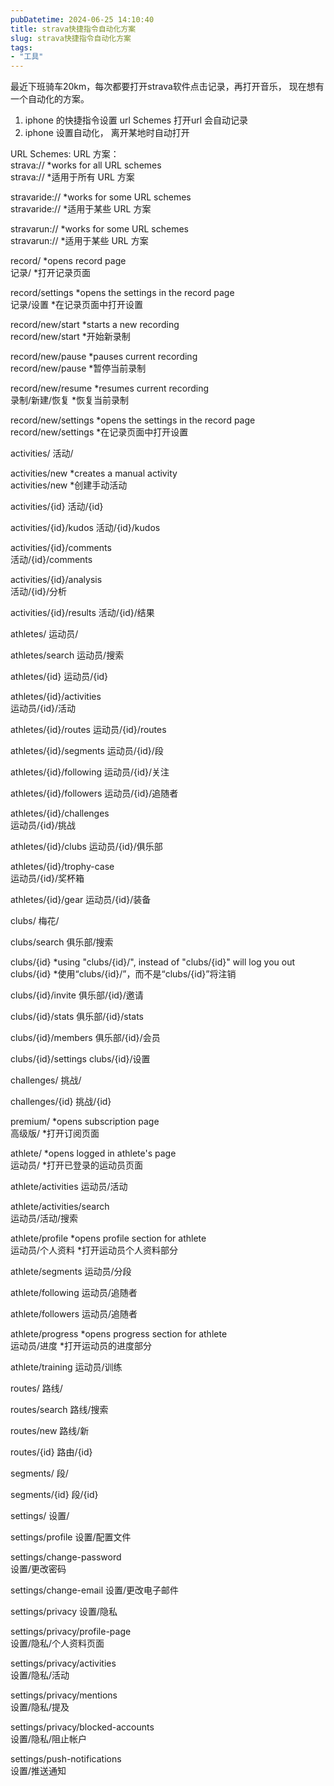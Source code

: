 ```yaml
---
pubDatetime: 2024-06-25 14:10:40
title: strava快捷指令自动化方案
slug: strava快捷指令自动化方案
tags:
- "工具"
---
```


最近下班骑车20km，每次都要打开strava软件点击记录，再打开音乐， 现在想有一个自动化的方案。  
1. iphone 的快捷指令设置  url Schemes  打开url 会自动记录  
2. iphone 设置自动化， 离开某地时自动打开  
  
URL Schemes: URL 方案：  
strava:// *works for all URL schemes  
strava:// *适用于所有 URL 方案  
  
stravaride:// *works for some URL schemes  
stravaride:// *适用于某些 URL 方案  
  
stravarun:// *works for some URL schemes  
stravarun:// *适用于某些 URL 方案  
  
record/ *opens record page  
记录/ *打开记录页面  
  
record/settings *opens the settings in the record page  
记录/设置 *在记录页面中打开设置  
  
record/new/start *starts a new recording  
record/new/start *开始新录制  
  
record/new/pause *pauses current recording  
record/new/pause *暂停当前录制  
  
record/new/resume *resumes current recording  
录制/新建/恢复 *恢复当前录制  
  
record/new/settings *opens the settings in the record page  
record/new/settings *在记录页面中打开设置  
  
activities/ 活动/  
  
activities/new *creates a manual activity  
activities/new *创建手动活动  
  
activities/{id}  活动/{id}  
  
activities/{id}/kudos  活动/{id}/kudos  
  
activities/{id}/comments  
活动/{id}/comments  
  
activities/{id}/analysis  
活动/{id}/分析  
  
activities/{id}/results  活动/{id}/结果  
  
athletes/ 运动员/  
  
athletes/search  运动员/搜索  
  
athletes/{id}  运动员/{id}  
  
athletes/{id}/activities  
运动员/{id}/活动  
  
athletes/{id}/routes  运动员/{id}/routes  
  
athletes/{id}/segments  运动员/{id}/段  
  
athletes/{id}/following  运动员/{id}/关注  
  
athletes/{id}/followers  运动员/{id}/追随者  
  
athletes/{id}/challenges  
运动员/{id}/挑战  
  
athletes/{id}/clubs  运动员/{id}/俱乐部  
  
athletes/{id}/trophy-case  
运动员/{id}/奖杯箱  
  
athletes/{id}/gear  运动员/{id}/装备  
  
clubs/  梅花/  
  
clubs/search  俱乐部/搜索  
  
clubs/{id} *using "clubs/{id}/", instead of "clubs/{id}" will log you out  
clubs/{id} *使用“clubs/{id}/”，而不是“clubs/{id}”将注销  
  
clubs/{id}/invite  俱乐部/{id}/邀请  
  
clubs/{id}/stats  俱乐部/{id}/stats  
  
clubs/{id}/members  俱乐部/{id}/会员  
  
clubs/{id}/settings  clubs/{id}/设置  
  
challenges/  挑战/  
  
challenges/{id}  挑战/{id}  
  
premium/ *opens subscription page  
高级版/ *打开订阅页面  
  
athlete/ *opens logged in athlete's page  
运动员/ *打开已登录的运动员页面  
  
athlete/activities  运动员/活动  
  
athlete/activities/search  
运动员/活动/搜索  
  
athlete/profile *opens profile section for athlete  
运动员/个人资料 *打开运动员个人资料部分  
  
athlete/segments  运动员/分段  
  
athlete/following  运动员/追随者  
  
athlete/followers  运动员/追随者  
  
athlete/progress *opens progress section for athlete  
运动员/进度 *打开运动员的进度部分  
  
athlete/training  运动员/训练  
  
routes/  路线/  
  
routes/search  路线/搜索  
  
routes/new  路线/新  
  
routes/{id}  路由/{id}  
  
segments/  段/  
  
segments/{id}  段/{id}  
  
settings/  设置/  
  
settings/profile  设置/配置文件  
  
settings/change-password  
设置/更改密码  
  
settings/change-email  设置/更改电子邮件  
  
settings/privacy  设置/隐私  
  
settings/privacy/profile-page  
设置/隐私/个人资料页面  
  
settings/privacy/activities  
设置/隐私/活动  
  
settings/privacy/mentions  
设置/隐私/提及  
  
settings/privacy/blocked-accounts  
设置/隐私/阻止帐户  
  
settings/push-notifications  
设置/推送通知